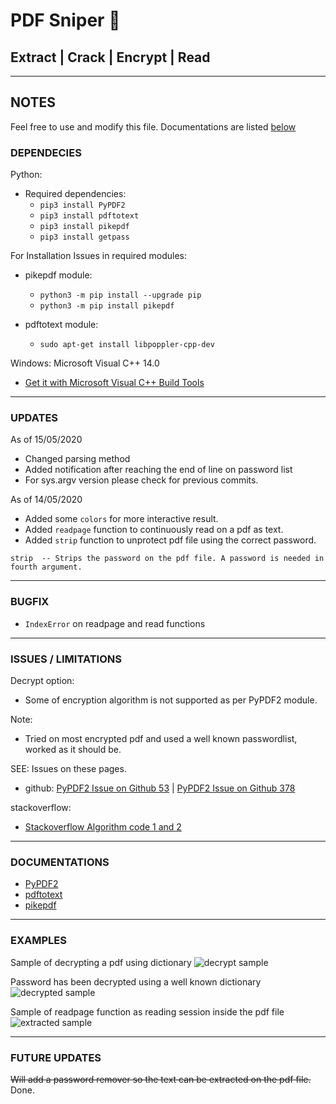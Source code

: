# PDF Sniper 🏹

## Extract | Crack | Encrypt | Read 

---

## NOTES

Feel free to use and modify this file. Documentations are listed [below](#documentations)

### DEPENDECIES

Python:
- Required dependencies:
    - ```pip3 install PyPDF2```
    - ```pip3 install pdftotext```
    - ```pip3 install pikepdf```
    - ```pip3 install getpass```


For Installation Issues in required modules:
- pikepdf module:
    - ```python3 -m pip install --upgrade pip```
    - ```python3 -m pip install pikepdf```

- pdftotext module:
    - ```sudo apt-get install libpoppler-cpp-dev```
        
Windows: Microsoft Visual C++ 14.0
- [Get it with Microsoft Visual C++ Build Tools](https://visualstudio.microsoft.com/visual-cpp-build-tools/)


---

### UPDATES

As of 15/05/2020

- Changed parsing method
- Added notification after reaching the end of line on password list
- For sys.argv version please check for previous commits. 

As of 14/05/2020
- Added some `colors` for more interactive result.
- Added `readpage` function to continuously read on a pdf as text.
- Added `strip` function to unprotect pdf file using the correct password.

```strip  -- Strips the password on the pdf file. A password is needed in fourth argument.```

---

### BUGFIX
- `IndexError` on readpage and read functions

---

### ISSUES / LIMITATIONS
Decrypt option: 

- Some of encryption algorithm is not supported as per PyPDF2 module.     

Note: 
- Tried on most encrypted pdf and used a well known passwordlist, worked as it should be.

SEE: Issues on these pages.
- github: [PyPDF2 Issue on Github 53](https://github.com/mstamy2/PyPDF2/issues/53) | [PyPDF2 Issue on Github 378](https://github.com/mstamy2/PyPDF2/issues/378)

stackoverflow:
- [Stackoverflow Algorithm code 1 and 2](https://stackoverflow.com/questions/50751267/only-algorithm-code-1-and-2-are-supported)

---

### DOCUMENTATIONS

- [PyPDF2](https://pythonhosted.org/PyPDF2/PdfFileReader.html)
- [pdftotext](https://pypi.org/project/pdftotext/)
- [pikepdf](https://pypi.org/project/pikepdf/)


---

### EXAMPLES

Sample of decrypting a pdf using dictionary
![decrypt sample](https://github.com/catx0rr/python-scripts/blob/master/pdfsniper/images/decrypt.PNG)

Password has been decrypted using a well known dictionary
![decrypted sample](https://github.com/catx0rr/python-scripts/blob/master/pdfsniper/images/decrypted.PNG)

Sample of readpage function as reading session inside the pdf file
![extracted sample](https://github.com/catx0rr/python-scripts/blob/master/pdfsniper/images/readpage.PNG)

---

### FUTURE UPDATES 

~~Will add a password remover so the text can be extracted on the pdf file.~~ Done.
